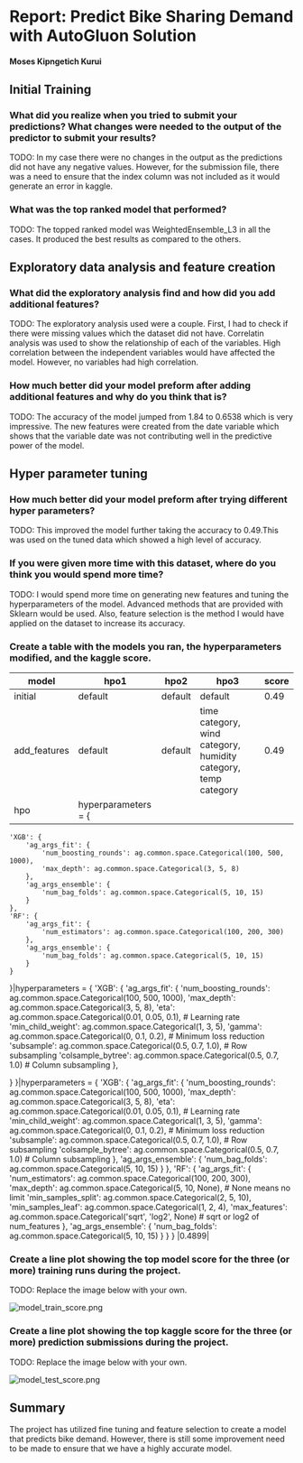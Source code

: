 
# Report: Predict Bike Sharing Demand with AutoGluon Solution
#### Moses Kipngetich Kurui

## Initial Training
### What did you realize when you tried to submit your predictions? What changes were needed to the output of the predictor to submit your results?
TODO: In my case there were no changes in the output as the predictions did not have any negative values. However, for the submission file, there was a need to ensure that the index column was not included as it would generate an error in kaggle. 

### What was the top ranked model that performed?
TODO: The topped ranked model was WeightedEnsemble_L3 in all the  cases. It produced the best results as compared to the others.

## Exploratory data analysis and feature creation
### What did the exploratory analysis find and how did you add additional features?
TODO: The exploratory analysis  used  were a couple. First, I had to check if there were missing values which the dataset did not have. Correlatin analysis was used to show the relationship  of each of the variables. High correlation  between the independent variables would have affected the model. However,  no variables had high correlation.

### How much better did your model preform after adding additional features and why do you think that is?
TODO: The accuracy of the model jumped from 1.84 to 0.6538 which is very impressive. The new features were created from the date variable  which shows that the variable date was not contributing well in the predictive power of the model. 

## Hyper parameter tuning
### How much better did your model preform after trying different hyper parameters?
TODO: This improved the model further taking the accuracy to 0.49.This was used on the tuned data which showed a high level of accuracy.
### If you were given more time with this dataset, where do you think you would spend more time?
TODO: I would spend more time on generating new features and tuning the hyperparameters of the model. Advanced methods that are provided with Sklearn would be used. Also, feature selection  is the method I would  have applied on the dataset to increase its accuracy.
### Create a table with the models you ran, the hyperparameters modified, and the kaggle score.
|model|hpo1|hpo2|hpo3|score|
|--|--|--|--|--|
|initial|default|default|default|0.49|
|add_features|default|default|time category, wind category, humidity category, temp category|0.49|
|hpo|hyperparameters = {
    'XGB': {
        'ag_args_fit': {
            'num_boosting_rounds': ag.common.space.Categorical(100, 500, 1000),
            'max_depth': ag.common.space.Categorical(3, 5, 8)
        },
        'ag_args_ensemble': {
            'num_bag_folds': ag.common.space.Categorical(5, 10, 15)
        }
    },
    'RF': {
        'ag_args_fit': {
            'num_estimators': ag.common.space.Categorical(100, 200, 300)
        },
        'ag_args_ensemble': {
            'num_bag_folds': ag.common.space.Categorical(5, 10, 15)
        }
    }
}|hyperparameters = {
    'XGB': {
        'ag_args_fit': {
            'num_boosting_rounds': ag.common.space.Categorical(100, 500, 1000),
            'max_depth': ag.common.space.Categorical(3, 5, 8),
            'eta': ag.common.space.Categorical(0.01, 0.05, 0.1),  # Learning rate
            'min_child_weight': ag.common.space.Categorical(1, 3, 5),
            'gamma': ag.common.space.Categorical(0, 0.1, 0.2),  # Minimum loss reduction
            'subsample': ag.common.space.Categorical(0.5, 0.7, 1.0),  # Row subsampling
            'colsample_bytree': ag.common.space.Categorical(0.5, 0.7, 1.0)  # Column subsampling
        },
        
}
}|hyperparameters = {
    'XGB': {
        'ag_args_fit': {
            'num_boosting_rounds': ag.common.space.Categorical(100, 500, 1000),
            'max_depth': ag.common.space.Categorical(3, 5, 8),
            'eta': ag.common.space.Categorical(0.01, 0.05, 0.1),  # Learning rate
            'min_child_weight': ag.common.space.Categorical(1, 3, 5),
            'gamma': ag.common.space.Categorical(0, 0.1, 0.2),  # Minimum loss reduction
            'subsample': ag.common.space.Categorical(0.5, 0.7, 1.0),  # Row subsampling
            'colsample_bytree': ag.common.space.Categorical(0.5, 0.7, 1.0)  # Column subsampling
        },
        'ag_args_ensemble': {
            'num_bag_folds': ag.common.space.Categorical(5, 10, 15)
        }
    },
    'RF': {
        'ag_args_fit': {
            'num_estimators': ag.common.space.Categorical(100, 200, 300),
            'max_depth': ag.common.space.Categorical(5, 10, None),  # None means no limit
            'min_samples_split': ag.common.space.Categorical(2, 5, 10),
            'min_samples_leaf': ag.common.space.Categorical(1, 2, 4),
            'max_features': ag.common.space.Categorical('sqrt', 'log2', None)  # sqrt or log2 of num_features
        },
        'ag_args_ensemble': {
            'num_bag_folds': ag.common.space.Categorical(5, 10, 15)
        }
    }
}
|0.4899|

### Create a line plot showing the top model score for the three (or more) training runs during the project.

TODO: Replace the image below with your own.

![model_train_score.png](img/model_train_score.png)

### Create a line plot showing the top kaggle score for the three (or more) prediction submissions during the project.

TODO: Replace the image below with your own.

![model_test_score.png](img/model_test_score.png)

## Summary
The project has utilized fine tuning and feature selection to create a  model that predicts bike demand. However, there is still some improvement need to be made to ensure that we have a highly accurate model. 